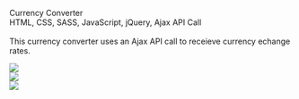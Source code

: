 Currency Converter
<br>
HTML, CSS, SASS, JavaScript, jQuery, Ajax API Call
<br>
<br>
This currency converter uses an Ajax API call to receieve currency echange rates.
<br>

<img  src="/assets/screenshost 01.png">
<br>
<img  src="/assets/screensshot 02.png">
<br>
<img  src="/assets/screensshot 03.png">
<br>
